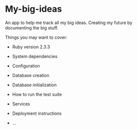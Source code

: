 # My-big-ideas

An app to help me track all my big ideas. Creating my future by documenting the big stuff.

Things you may want to cover:

* Ruby version 2.3.3

* System dependencies

* Configuration

* Database creation

* Database initialization

* How to run the test suite

* Services

* Deployment instructions

* ...
